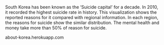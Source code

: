 South Korea has been known as the ‘Suicide capital’ for a decade. In 2010, it recorded the highest suicide rate in history. This visualization shows the reported reasons for it compared with regional information. In each region, the reasons for suicide show the similar distribution. The mental health and money take more than 50% of reason for suicide.

about-korea.herokuapp.com

